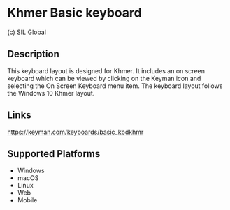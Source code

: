 Khmer Basic keyboard
==============

(c) SIL Global

Description
-----------

This keyboard layout is designed for Khmer.  It includes an on screen keyboard which can be viewed 
by clicking on the Keyman icon and selecting the On Screen Keyboard menu item. The keyboard layout 
follows the Windows 10 Khmer layout.

Links
-----
https://keyman.com/keyboards/basic_kbdkhmr

Supported Platforms
-------------------
 * Windows
 * macOS
 * Linux
 * Web
 * Mobile
